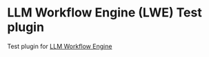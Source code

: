 # LLM Workflow Engine (LWE) Test plugin

Test plugin for [LLM Workflow Engine](https://github.com/llm-workflow-engine/llm-workflow-engine)
